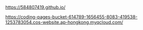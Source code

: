 https://584807419.github.io/

https://coding-pages-bucket-614789-1656455-8083-419538-1253783054.cos-website.ap-hongkong.myqcloud.com/
